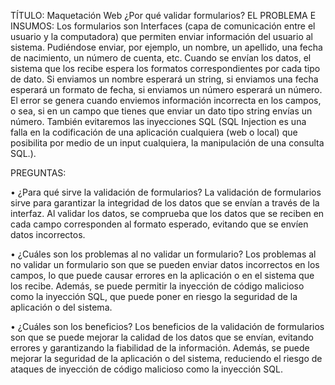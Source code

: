 TÍTULO: Maquetación Web ¿Por qué validar formularios? EL PROBLEMA E INSUMOS: Los formularios son Interfaces (capa de comunicación entre el usuario y la computadora) que permiten enviar información del usuario al sistema. Pudiéndose enviar, por ejemplo, un nombre, un apellido, una fecha de nacimiento, un número de cuenta, etc. Cuando se envían los datos, el sistema que los recibe espera los formatos correspondientes por cada tipo de dato. Si enviamos un nombre esperará un string, si enviamos una fecha esperará un formato de fecha, si enviamos un número esperará un número. El error se genera cuando enviemos información incorrecta en los campos, o sea, si en un campo que tienes que enviar un dato tipo string envías un número. También evitaremos las inyecciones SQL (SQL Injection es una falla en la codificación de una aplicación cualquiera (web o local) que posibilita por medio de un input cualquiera, la manipulación de una consulta SQL.). 

PREGUNTAS: 

• ¿Para qué sirve la validación de formularios? 
La validación de formularios sirve para garantizar la integridad de los datos que se envían a través de la interfaz. Al validar los datos, se comprueba que los datos que se reciben en cada campo corresponden al formato esperado, evitando que se envíen datos incorrectos.

• ¿Cuáles son los problemas al no validar un formulario? 
Los problemas al no validar un formulario son que se pueden enviar datos incorrectos en los campos, lo que puede causar errores en la aplicación o en el sistema que los recibe. Además, se puede permitir la inyección de código malicioso como la inyección SQL, que puede poner en riesgo la seguridad de la aplicación o del sistema.

• ¿Cuáles son los beneficios?
Los beneficios de la validación de formularios son que se puede mejorar la calidad de los datos que se envían, evitando errores y garantizando la fiabilidad de la información. Además, se puede mejorar la seguridad de la aplicación o del sistema, reduciendo el riesgo de ataques de inyección de código malicioso como la inyección SQL.